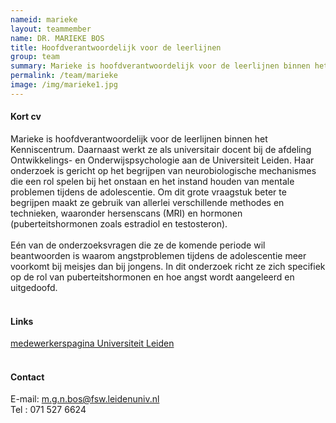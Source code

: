 ```yaml
---
nameid: marieke
layout: teammember
name: DR. MARIEKE BOS
title: Hoofdverantwoordelijk voor de leerlijnen
group: team
summary: Marieke is hoofdverantwoordelijk voor de leerlijnen binnen het Kenniscentrum. Daarnaast werkt ze als universitair docent bij de afdeling Ontwikkelings- en Onderwijspsychologie aan de Universiteit Leiden. 
permalink: /team/marieke
image: /img/marieke1.jpg
---
```



#### Kort cv
Marieke is hoofdverantwoordelijk voor de leerlijnen binnen het Kenniscentrum. Daarnaast werkt ze als universitair docent bij de afdeling Ontwikkelings- en Onderwijspsychologie aan de Universiteit Leiden. Haar onderzoek is gericht op het begrijpen van neurobiologische mechanismes die een rol spelen bij het 
onstaan en het instand houden van mentale problemen tijdens de adolescentie. Om dit grote vraagstuk beter te begrijpen maakt ze gebruik van allerlei 
verschillende methodes en technieken, waaronder hersenscans (MRI) en hormonen (puberteitshormonen zoals estradiol en testosteron). 
<br>
<br>
Eén van de onderzoeksvragen die ze de komende periode wil beantwoorden is waarom angstproblemen tijdens de adolescentie meer voorkomt bij meisjes dan bij jongens. 
In dit onderzoek richt ze zich specifiek op de rol van puberteitshormonen en hoe angst wordt aangeleerd en uitgedoofd. 
<br>
<br>

#### Links
[medewerkerspagina Universiteit Leiden](https://www.universiteitleiden.nl/medewerkers/marieke-bos#tab-1)
<br>
<br>

#### Contact
E-mail: m.g.n.bos@fsw.leidenuniv.nl
<br>
Tel : 071 527 6624

